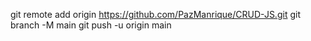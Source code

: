 git remote add origin https://github.com/PazManrique/CRUD-JS.git
git branch -M main
git push -u origin main